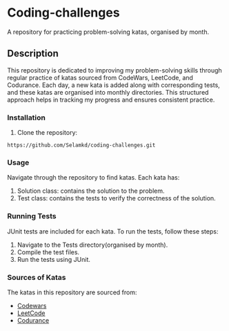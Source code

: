 # Coding-challenges
A repository for practicing problem-solving katas, organised by month.

## Description 
This repository is dedicated to improving my problem-solving skills through regular practice of katas sourced from CodeWars, LeetCode, and Codurance. Each day, a new kata is added along with corresponding tests, and these katas are organised into monthly directories. This structured approach helps in tracking my progress and ensures consistent practice.

### Installation 
  1. Clone the repository: 

``https://github.com/Selamkd/coding-challenges.git``

### Usage
Navigate through the repository to find katas. Each kata has:

1. Solution class: contains the solution to the problem.
2. Test class:</bold> contains the tests to verify the correctness of the solution.


### Running Tests

JUnit tests are included for each kata. To run the tests, follow these steps:

1. Navigate to the Tests directory(organised by month).
2. Compile the test files.
3. Run the tests using JUnit.


### Sources of Katas

The katas in this repository are sourced from:

- [Codewars](https://www.codewars.com/)
- [LeetCode](https://leetcode.com/)
- [Codurance](https://codurance.com/katas)
